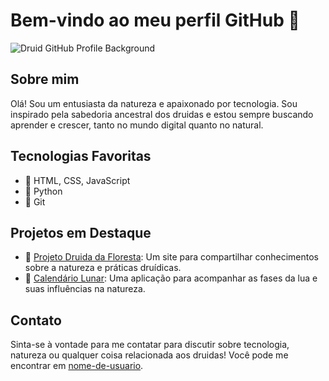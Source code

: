 # Bem-vindo ao meu perfil GitHub 🌿

![Druid GitHub Profile Background](https://caminho/para/sua/imagem/background-druida.jpg)

## Sobre mim
Olá! Sou um entusiasta da natureza e apaixonado por tecnologia. Sou inspirado pela sabedoria ancestral dos druidas e estou sempre buscando aprender e crescer, tanto no mundo digital quanto no natural.

## Tecnologias Favoritas
- 🌱 HTML, CSS, JavaScript
- 🌲 Python
- 🍃 Git

## Projetos em Destaque
- 🌿 [Projeto Druida da Floresta](link-para-o-projeto): Um site para compartilhar conhecimentos sobre a natureza e práticas druídicas.
- 🌳 [Calendário Lunar](link-para-o-projeto): Uma aplicação para acompanhar as fases da lua e suas influências na natureza.

## Contato
Sinta-se à vontade para me contatar para discutir sobre tecnologia, natureza ou qualquer coisa relacionada aos druidas! Você pode me encontrar em [nome-de-usuario](link-para-seu-perfil).
